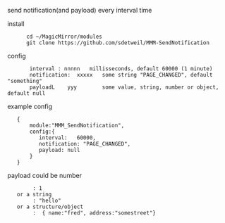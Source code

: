    send notification(and payload) every interval time

   install
```
      cd ~/MagicMirror/modules
      git clone https://github.com/sdetweil/MMM-SendNotification
```
   config
```
       interval : nnnnn   millisseconds, default 60000 (1 minute)
       notification:  xxxxx   some string "PAGE_CHANGED", default "something"
       payloadL    yyy        some value, string, number or object, default null
```
example config
```
   {
       module:"MMM_SendNotification",
       config:{
          interval:   60000,
          notification: "PAGE_CHANGED",
          payload: null
       }
   }
```
   payload could be number
```
        : 1
   or a string
        : "hello"
   or a structure/object
        :  { name:"fred", address:"somestreet"}
```
